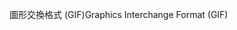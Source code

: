 <span data-ttu-id="45268-101">圖形交換格式 (GIF)</span><span class="sxs-lookup"><span data-stu-id="45268-101">Graphics Interchange Format (GIF)</span></span>